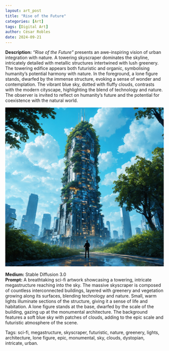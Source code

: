 ```yaml
---
layout: art_post
title: "Rise of the Future"
categories: [Art]
tags: [Digital Art]
author: César Robles
date: 2024-09-21
---
```

**Description:** *“Rise of the Future”* presents an awe-inspiring vision of urban integration with nature. A towering skyscraper dominates the skyline, intricately detailed with metallic structures intertwined with lush greenery. The towering edifice appears both futuristic and organic, symbolising humanity’s potential harmony with nature. In the foreground, a lone figure stands, dwarfed by the immense structure, evoking a sense of wonder and contemplation. The vibrant blue sky, dotted with fluffy clouds, contrasts with the modern cityscape, highlighting the blend of technology and nature. The observer is invited to reflect on humanity’s future and the potential for coexistence with the natural world.

![Rise of the Future](/imag/digital_art/rise_of_the_future.jpg)

**Medium:** Stable Diffusion 3.0\
**Prompt:** A breathtaking sci-fi artwork showcasing a towering, intricate megastructure reaching into the sky. The massive skyscraper is composed of countless interconnected buildings, layered with greenery and vegetation growing along its surfaces, blending technology and nature. Small, warm lights illuminate sections of the structure, giving it a sense of life and habitation. A lone figure stands at the base, dwarfed by the scale of the building, gazing up at the monumental architecture. The background features a soft blue sky with patches of clouds, adding to the epic scale and futuristic atmosphere of the scene.

Tags: sci-fi, megastructure, skyscraper, futuristic, nature, greenery, lights, architecture, lone figure, epic, monumental, sky, clouds, dystopian, intricate, urban.